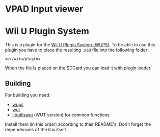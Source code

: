 # VPAD Input viewer

# Wii U Plugin System
This is a plugin for the [Wii U Plugin System (WUPS)](https://github.com/Maschell/WiiUPluginSystem/). To be able to use this plugin you have to place the resulting `.mod` file into the following folder:

```
sd:/wiiu/plugins
```
When the file is placed on the SDCard you can load it with [plugin loader](https://github.com/Maschell/WiiUPluginSystem/).

## Building

For building you need: 
- [wups](https://github.com/Maschell/WiiUPluginSystem)
- [wut](https://github.com/decaf-emu/wut)
- [libutilswut](https://github.com/Maschell/libutils/tree/wut) (WUT version) for common functions.

Install them (in this order) according to their README's. Don't forget the dependencies of the libs itself.